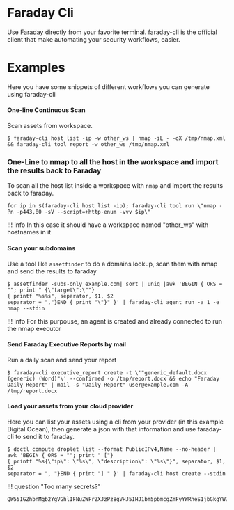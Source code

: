 # Faraday Cli

Use [Faraday](https://faradaysec.com/) directly from your favorite terminal. faraday-cli is the official client that make automating your security workflows, easier.

<script src="https://asciinema.org/a/384132.js" id="asciicast-384132" async data-autoplay="false" data-size="small"></script>


# Examples

Here you have some snippets of different workflows you can generate using faraday-cli

#### One-line Continuous Scan

Scan assets from workspace.

```shell
$ faraday-cli host list -ip -w other_ws | nmap -iL - -oX /tmp/nmap.xml && faraday-cli tool report -w other_ws /tmp/nmap.xml
```

### One-Line to nmap to all the host in the workspace and import the results back to Faraday

To scan all the host list inside a workspace with ```nmap``` and import the results back to faraday.

```shell
for ip in $(faraday-cli host list -ip); faraday-cli tool run \"nmap -Pn -p443,80 -sV --script=+http-enum -vvv $ip\"
```



!!! info In this case it should have a workspace named "other_ws" with  hostnames in it

#### Scan your subdomains

Use a tool like ```assetfinder``` to do a domains lookup, scan them with nmap and send the results to faraday

```shell
$ assetfinder -subs-only example.com| sort | uniq |awk 'BEGIN { ORS = ""; print " {\"target\":\""}
{ printf "%s%s", separator, $1, $2
separator = ","}END { print "\"}" }' | faraday-cli agent run -a 1 -e nmap --stdin
```
!!! info For this purpouse, an agent is created and already connected to run the nmap executor

#### Send Faraday Executive Reports by mail

Run a daily scan and send your report

```shell
$ faraday-cli executive_report create -t \'"generic_default.docx (generic) (Word)"\' --confirmed -o /tmp/report.docx && echo "Faraday Daily Report" | mail -s "Daily Report" user@example.com -A /tmp/report.docx
```

#### Load your assets from your cloud provider

Here you can list your assets using a cli from your provider (in this example Digital Ocean), then generate a json with that information and use faraday-cli to send it to faraday.

```shell
$ doctl compute droplet list --format PublicIPv4,Name --no-header | awk 'BEGIN { ORS = ""; print " ["}
{ printf "%s{\"ip\": \"%s\", \"description\": \"%s\"}", separator, $1, $2
separator = ", "}END { print "] " }' | faraday-cli host create --stdin
```


!!! question "Too many secrets?"
```
QW55IGZhbnMgb2YgVGhlIFNuZWFrZXJzPz8gVHJ5IHJ1bm5pbmcgZmFyYWRheS1jbGkgYWZ0ZXIgc2V0dGluZyB0aGlzICJleHBvcnQgS0FLRVJfTU9ERT0xIg
```
